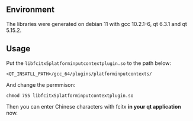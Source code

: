 ## Environment
The libraries were generated on debian 11 with gcc 10.2.1-6, qt 6.3.1 and qt 5.15.2.

## Usage

Put the `libfcitx5platforminputcontextplugin.so` to the path below:
```shell
<QT_INSATLL_PATH>/gcc_64/plugins/platforminputcontexts/
```

And change the permmison:
```shell
chmod 755 libfcitx5platforminputcontextplugin.so
```
Then you can enter Chinese characters with fcitx **in your qt application** now.

